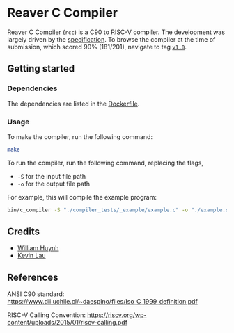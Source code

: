 # Reaver C Compiler

Reaver C Compiler (`rcc`) is a C90 to RISC-V compiler. The development was
largely driven by the [specification](docs/c_compiler.md). To browse the
compiler at the time of submission, which scored 90\% (181/201), navigate to tag
[`v1.0`](https://github.com/saturn691/ReaverCompiler/tree/v1.0).

## Getting started

### Dependencies

The dependencies are listed in the [Dockerfile](Dockerfile).

### Usage

To make the compiler, run the following command:

```bash
make
```

To run the compiler, run the following command, replacing the flags,

- `-S` for the input file path
- `-o` for the output file path

For example, this will compile the example program:

```bash
bin/c_compiler -S "./compiler_tests/_example/example.c" -o "./example.s"
```

## Credits

- [William Huynh](https://www.linkedin.com/in/wh691/)
- [Kevin Lau](https://www.linkedin.com/in/kevinlau01/)

## References

ANSI C90 standard: https://www.dii.uchile.cl/~daespino/files/Iso_C_1999_definition.pdf

RISC-V Calling Convention: https://riscv.org/wp-content/uploads/2015/01/riscv-calling.pdf
